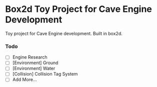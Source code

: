 # Box2d Toy Project for Cave Engine Development

Toy project for Cave Engine development. Built in box2d.

### Todo

- [ ] Engine Research
- [ ] \[Environment\] Ground
- [ ] \[Environment\] Water
- [ ] \[Collision\] Collision Tag System
- [ ] Add More...
